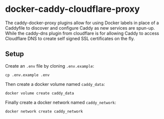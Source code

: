 # docker-caddy-cloudflare-proxy

The caddy-docker-proxy plugins allow for using Docker labels in place of a Caddyfile to discover and configure Caddy as new services are spun-up.
While the caddy-dns plugin from cloudflare is for allowing Caddy to access Cloudflare DNS to create self signed SSL certificates on the fly.

## Setup

Create an `.env` file by cloning `.env.example`:

```
cp .env.example .env
```

Then create a docker volume named `caddy_data`:

```
docker volume create caddy_data
```

Finally create a docker network named `caddy_network`:
```
docker network create caddy_network
```
